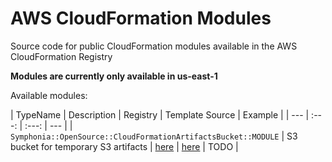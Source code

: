 # AWS CloudFormation Modules

Source code for public CloudFormation modules available in the AWS CloudFormation Registry

**Modules are currently only available in us-east-1**

Available modules:

| TypeName | Description | Registry | Template Source | Example |
| --- | :---: | :---: | --- |
| `Symphonia::OpenSource::CloudFormationArtifactsBucket::MODULE` | S3 bucket for temporary S3 artifacts | [here](https://console.aws.amazon.com/cloudformation/home?region=us-east-1#/registry/public-extensions/details/schema?arn=arn%3Aaws%3Acloudformation%3Aus-east-1%3A%3Atype%2Fmodule%2Fbf9c3875bb157d57566fdd0661e23ca05eb62a19%2FSymphonia-OpenSource-CloudFormationArtifactsBucket-MODULE) | [here](./cloudformation-artifacts-bucket/fragments/fragment.yaml) | TODO |

